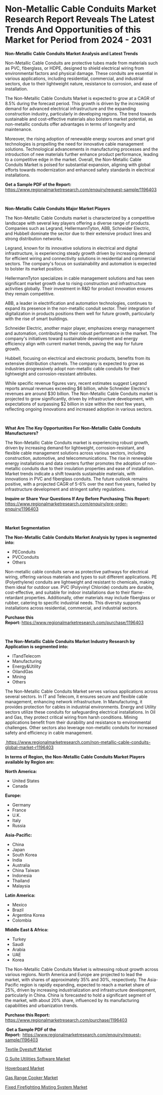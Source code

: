 <p><h1>Non-Metallic Cable Conduits Market Research Report Reveals The Latest Trends And Opportunities of this Market for Period from 2024 - 2031</h1></p><p><strong>Non-Metallic Cable Conduits Market Analysis and Latest Trends</strong></p>
<p><p>Non-Metallic Cable Conduits are protective tubes made from materials such as PVC, fiberglass, or HDPE, designed to shield electrical wiring from environmental factors and physical damage. These conduits are essential in various applications, including residential, commercial, and industrial sectors, due to their lightweight nature, resistance to corrosion, and ease of installation. </p><p>The Non-Metallic Cable Conduits Market is expected to grow at a CAGR of 8.5% during the forecast period. This growth is driven by the increasing demand for advanced electrical infrastructure and the expanding construction industry, particularly in developing regions. The trend towards sustainable and cost-effective materials also bolsters market potential, as non-metallic conduits offer advantages in terms of longevity and maintenance. </p><p>Moreover, the rising adoption of renewable energy sources and smart grid technologies is propelling the need for innovative cable management solutions. Technological advancements in manufacturing processes and the introduction of new materials further enhance product performance, leading to a competitive edge in the market. Overall, the Non-Metallic Cable Conduits Market is poised for substantial expansion, aligning with global efforts towards modernization and enhanced safety standards in electrical installations.</p></p>
<p><strong>Get a Sample PDF of the Report:&nbsp;</strong> <a href="https://www.regionalmarketresearch.com/enquiry/request-sample/1196403">https://www.regionalmarketresearch.com/enquiry/request-sample/1196403</a></p>
<p>&nbsp;</p>
<p><strong>Non-Metallic Cable Conduits Major Market Players</strong></p>
<p><p>The Non-Metallic Cable Conduits market is characterized by a competitive landscape with several key players offering a diverse range of products. Companies such as Legrand, HellermannTyton, ABB, Schneider Electric, and Hubbell dominate the sector due to their extensive product lines and strong distribution networks.</p><p>Legrand, known for its innovative solutions in electrical and digital infrastructure, is experiencing steady growth driven by increasing demand for efficient wiring and connectivity solutions in residential and commercial sectors. The company's focus on sustainability and automation is expected to bolster its market position.</p><p>HellermannTyton specializes in cable management solutions and has seen significant market growth due to rising construction and infrastructure activities globally. Their investment in R&D for product innovation ensures they remain competitive.</p><p>ABB, a leader in electrification and automation technologies, continues to expand its presence in the non-metallic conduit sector. Their integration of digitalization in products positions them well for future growth, particularly with the rise of smart buildings.</p><p>Schneider Electric, another major player, emphasizes energy management and automation, contributing to their robust performance in the market. The company's initiatives toward sustainable development and energy efficiency align with current market trends, paving the way for future growth.</p><p>Hubbell, focusing on electrical and electronic products, benefits from its extensive distribution channels. The company is expected to grow as industries progressively adopt non-metallic cable conduits for their lightweight and corrosion-resistant attributes.</p><p>While specific revenue figures vary, recent estimates suggest Legrand reports annual revenues exceeding $6 billion, while Schneider Electric's revenues are around $30 billion. The Non-Metallic Cable Conduits market is projected to grow significantly, driven by infrastructure development, with expectations of surpassing $2 billion in size within the next few years, reflecting ongoing innovations and increased adoption in various sectors.</p></p>
<p>&nbsp;</p>
<p><strong>What Are The Key Opportunities For Non-Metallic Cable Conduits Manufacturers?</strong></p>
<p><p>The Non-Metallic Cable Conduits market is experiencing robust growth, driven by increasing demand for lightweight, corrosion-resistant, and flexible cable management solutions across various sectors, including construction, automotive, and telecommunications. The rise in renewable energy installations and data centers further promotes the adoption of non-metallic conduits due to their insulation properties and ease of installation. Market trends indicate a shift towards sustainable materials, with innovations in PVC and fiberglass conduits. The future outlook remains positive, with a projected CAGR of 5-6% over the next five years, fueled by infrastructure development and stringent safety regulations.</p></p>
<p><strong>Inquire or Share Your Questions If Any Before Purchasing This Report:</strong> <a href="https://www.regionalmarketresearch.com/enquiry/pre-order-enquiry/1196403">https://www.regionalmarketresearch.com/enquiry/pre-order-enquiry/1196403</a></p>
<p>&nbsp;</p>
<p><strong>Market Segmentation</strong></p>
<p><strong>The Non-Metallic Cable Conduits Market Analysis by types is segmented into:</strong></p>
<p><ul><li>PEConduits</li><li>PVCConduits</li><li>Others</li></ul></p>
<p><p>Non-metallic cable conduits serve as protective pathways for electrical wiring, offering various materials and types to suit different applications. PE (Polyethylene) conduits are lightweight and resistant to chemicals, making them ideal for outdoor use. PVC (Polyvinyl Chloride) conduits are durable, cost-effective, and suitable for indoor installations due to their flame-retardant properties. Additionally, other materials may include fiberglass or rubber, catering to specific industrial needs. This diversity supports installations across residential, commercial, and industrial sectors.</p></p>
<p><strong>Purchase this Report:&nbsp;</strong><a href="https://www.regionalmarketresearch.com/purchase/1196403">https://www.regionalmarketresearch.com/purchase/1196403</a></p>
<p>&nbsp;</p>
<p><strong>The Non-Metallic Cable Conduits Market Industry Research by Application is segmented into:</strong></p>
<p><ul><li>ITandTelecom</li><li>Manufacturing</li><li>Energy&Utility</li><li>OilandGas</li><li>Mining</li><li>Others</li></ul></p>
<p><p>The Non-Metallic Cable Conduits Market serves various applications across several sectors. In IT and Telecom, it ensures secure and flexible cable management, enhancing network infrastructure. In Manufacturing, it provides protection for cables in industrial environments. Energy and Utility sectors utilize these conduits for safeguarding electrical installations. In Oil and Gas, they protect critical wiring from harsh conditions. Mining applications benefit from their durability and resistance to environmental challenges. Other sectors also leverage non-metallic conduits for increased safety and efficiency in cable management.</p></p>
<p><a href="https://www.regionalmarketresearch.com/non-metallic-cable-conduits-global-market-r1196403">&nbsp;https://www.regionalmarketresearch.com/non-metallic-cable-conduits-global-market-r1196403</a></p>
<p><strong>In terms of Region, the Non-Metallic Cable Conduits Market Players available by Region are:</strong></p>
<p>
    <p> <strong> North America: </strong>
        <ul>
            <li>United States</li>
            <li>Canada</li>
        </ul>
        </p> 
    <p> <strong> Europe: </strong>
        <ul>
            <li>Germany</li>
            <li>France</li>
            <li>U.K.</li>
            <li>Italy</li>
            <li>Russia</li>
        </ul>
        </p> 
    <p> <strong> Asia-Pacific: </strong>
        <ul>
            <li>China</li>
            <li>Japan</li>
            <li>South Korea</li>
            <li>India</li>
            <li>Australia</li>
            <li>China Taiwan</li>
            <li>Indonesia</li>
            <li>Thailand</li>
            <li>Malaysia</li>
        </ul>
        </p> 
    <p> <strong> Latin America: </strong>
        <ul>
            <li>Mexico</li>
            <li>Brazil</li>
            <li>Argentina Korea</li>
            <li>Colombia</li>
        </ul>
        </p> 
    <p> <strong> Middle East & Africa: </strong>
        <ul>
            <li>Turkey</li>
            <li>Saudi</li>
            <li>Arabia</li>
            <li>UAE</li>
            <li>Korea</li>
        </ul>
    </p>
    </p>
<p><p>The Non-Metallic Cable Conduits Market is witnessing robust growth across various regions. North America and Europe are projected to lead the market, with shares of approximately 35% and 30%, respectively. The Asia-Pacific region is rapidly expanding, expected to reach a market share of 25%, driven by increasing industrialization and infrastructure development, particularly in China. China is forecasted to hold a significant segment of the market, with about 20% share, influenced by its manufacturing capabilities and urbanization trends.</p></p>
<p><strong>Purchase this Report: </strong><a href="https://www.regionalmarketresearch.com/purchase/1196403">https://www.regionalmarketresearch.com/purchase/1196403</a></p>
<p>&nbsp;<strong>Get a Sample PDF of the Report:&nbsp;&nbsp;</strong><a href="https://www.regionalmarketresearch.com/enquiry/request-sample/1196403">https://www.regionalmarketresearch.com/enquiry/request-sample/1196403</a></p>
<p><strong></strong></p>
<p><p><a href="https://medium.com/@dominikgonzales1938/global-textile-dyestuff-market-share-and-growth-opportunities-and-market-size-growing-with-a-cagr-effcb460256b">Textile Dyestuff Market</a></p><p><a href="https://issuu.com/reportprime-2/docs/g-suite-utilities-software-market-s_0225936487f9d8">G Suite Utilities Software Market</a></p><p><a href="https://medium.com/@dominikgonzales1938/how-regional-and-global-trends-are-shaping-the-hoverboard-market-for-the-year-2024-2031-1870447f85ae?postPublishedType=repub">Hoverboard Market</a></p><p><a href="https://www.linkedin.com/pulse/future-trajectory-gas-range-cooker-market-emerging-trends-forecasts-9n9je?trackingId=ExKwzBEhQKeYCcLHKtIhBQ%3D%3D">Gas Range Cooker Market</a></p><p><a href="https://issuu.com/reportprime-2/docs/fixed-firefighting-misting-system-m_64556cd20542a8">Fixed Firefighting Misting System Market</a></p></p>